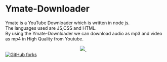 # Ymate-Downloader
Ymate is a YouTube Downloader which is written in node js. <br>
The languages used are JS,CSS and HTML.<br>
By using the Ymate-Downloader we can download audio as mp3 and video as mp4 in High Quality from Youtube.
 <center><a href="https://hacktoberfest.digitalocean.com/">
            <img src="https://img.shields.io/badge/Hacktoberfest%202020-Win%20a%20T--Shirt-critical"></img>
</a>
 &nbsp; &nbsp;</center>
 <a href="https://img.shields.io/github/forks/harithesolo/Ymate-Downloader?style=social">
 <img alt="GitHub forks" src="https://img.shields.io/github/forks/harithesolo/Ymate-Downloader?style=social">

